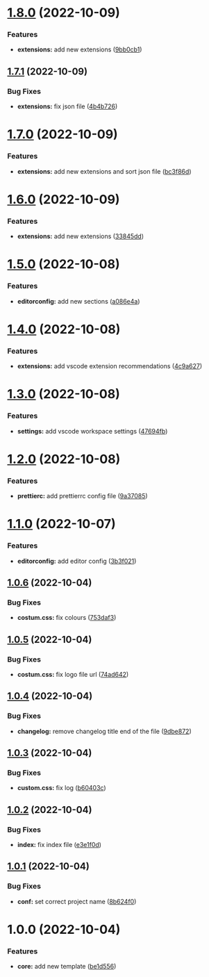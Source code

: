 # [1.8.0](https://github.com/attilasomogyi/template-repository/compare/v1.7.1...v1.8.0) (2022-10-09)


### Features

* **extensions:** add new extensions ([9bb0cb1](https://github.com/attilasomogyi/template-repository/commit/9bb0cb11b9e5d8abf855e8fc503c58c25dbb3033))

## [1.7.1](https://github.com/attilasomogyi/template-repository/compare/v1.7.0...v1.7.1) (2022-10-09)


### Bug Fixes

* **extensions:** fix json file ([4b4b726](https://github.com/attilasomogyi/template-repository/commit/4b4b726558781a2ebb58982c19a95d77c5ec7c32))

# [1.7.0](https://github.com/attilasomogyi/template-repository/compare/v1.6.0...v1.7.0) (2022-10-09)


### Features

* **extensions:** add new extensions and sort json file ([bc3f86d](https://github.com/attilasomogyi/template-repository/commit/bc3f86d26407c5025125162c96934f11eb13d870))

# [1.6.0](https://github.com/attilasomogyi/template-repository/compare/v1.5.0...v1.6.0) (2022-10-09)


### Features

* **extensions:** add new extensions ([33845dd](https://github.com/attilasomogyi/template-repository/commit/33845dde7215fe0e9aa02d812f1ec54601f85868))

# [1.5.0](https://github.com/attilasomogyi/template-repository/compare/v1.4.0...v1.5.0) (2022-10-08)


### Features

* **editorconfig:** add new sections ([a086e4a](https://github.com/attilasomogyi/template-repository/commit/a086e4a5e38ade50cf2555e6612902aa055064cb))

# [1.4.0](https://github.com/attilasomogyi/template-repository/compare/v1.3.0...v1.4.0) (2022-10-08)


### Features

* **extensions:** add vscode extension recommendations ([4c9a627](https://github.com/attilasomogyi/template-repository/commit/4c9a627212c2705998a41f4317236a68b34121e4))

# [1.3.0](https://github.com/attilasomogyi/template-repository/compare/v1.2.0...v1.3.0) (2022-10-08)


### Features

* **settings:** add vscode workspace settings ([47694fb](https://github.com/attilasomogyi/template-repository/commit/47694fb913060eb33eb4543a86b22fe07a4c8167))

# [1.2.0](https://github.com/attilasomogyi/template-repository/compare/v1.1.0...v1.2.0) (2022-10-08)


### Features

* **prettierc:** add prettierrc config file ([9a37085](https://github.com/attilasomogyi/template-repository/commit/9a3708562a5b6b0b3846dc51c330f5364811e97f))

# [1.1.0](https://github.com/attilasomogyi/template-repository/compare/v1.0.6...v1.1.0) (2022-10-07)


### Features

* **editorconfig:** add editor config ([3b3f021](https://github.com/attilasomogyi/template-repository/commit/3b3f02113c423117dd0af2024411b2da4658d16b))

## [1.0.6](https://github.com/attilasomogyi/template-repository/compare/v1.0.5...v1.0.6) (2022-10-04)


### Bug Fixes

* **costum.css:** fix colours ([753daf3](https://github.com/attilasomogyi/template-repository/commit/753daf38f0414c16e70b40c8943358d95d2f6012))

## [1.0.5](https://github.com/attilasomogyi/template-repository/compare/v1.0.4...v1.0.5) (2022-10-04)


### Bug Fixes

* **costum.css:** fix logo file url ([74ad642](https://github.com/attilasomogyi/template-repository/commit/74ad642fe11ea79def90e6835f961eb0fb881418))

## [1.0.4](https://github.com/attilasomogyi/template-repository/compare/v1.0.3...v1.0.4) (2022-10-04)


### Bug Fixes

* **changelog:** remove changelog title end of the file ([9dbe872](https://github.com/attilasomogyi/template-repository/commit/9dbe872e7081b1d15c591aeb619962618c9b7987))

## [1.0.3](https://github.com/attilasomogyi/template-repository/compare/v1.0.2...v1.0.3) (2022-10-04)


### Bug Fixes

* **custom.css:** fix log ([b60403c](https://github.com/attilasomogyi/template-repository/commit/b60403c9a7e26dbc303de45332a8805c63f8c9a4))

## [1.0.2](https://github.com/attilasomogyi/template-repository/compare/v1.0.1...v1.0.2) (2022-10-04)


### Bug Fixes

* **index:** fix index file ([e3e1f0d](https://github.com/attilasomogyi/template-repository/commit/e3e1f0d57cc6ff469d72383330c74b0ef6e334e9))

## [1.0.1](https://github.com/attilasomogyi/template-repository/compare/v1.0.0...v1.0.1) (2022-10-04)


### Bug Fixes

* **conf:** set correct project name ([8b624f0](https://github.com/attilasomogyi/template-repository/commit/8b624f066997652775a9db157c17ba918d9e3735))

# 1.0.0 (2022-10-04)


### Features

* **core:** add new template ([be1d556](https://github.com/attilasomogyi/template-repository/commit/be1d556549880f3ac42860bb77c80a6decee4630))
